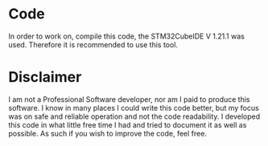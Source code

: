 # Code

In order to work on, compile this code, the STM32CubeIDE V 1.21.1 was used.
Therefore it is recommended to use this tool. 

# Disclaimer
I am not a Professional Software developer, nor am I paid to produce this software.
I know in many places I could write this code better, but my focus was on safe and reliable operation and not the code readability.
I developed this code in what little free time I had and tried to document it as well as possible. 
As such if you wish to improve the code, feel free.

